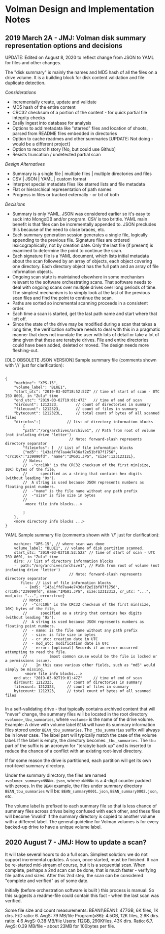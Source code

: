 # Volman Design and Implementation Notes

## 2019 March 2A - JMJ: Volman disk summary representation options and decisions
UPDATE: Edited on August 8, 2020 to reflect change from JSON to YAML for files and 
other changes.

The "disk summary" is mainly the names and MD5 hash of all the files on a drive
volume. It is a building block for disk content validation and file duplicate
detection.

_Considerations_
- Incrementally create, update and validate
- MD5 hash of the entire content
- CRC32 checksum of a portion of the content - for quick partial file integrity checks
- Easily ingest into database for analysis
- Options to add metadata like "starred" files and location of shoots, parsed from README files
  embedded in directories
- Option to cache readmes and other summaries [UPDATE: Not doing - would be a different project]
- Option to record history [No, but could use Github]
- Resists truncation / undetected partial scan

_Design Alternatives_
- Summary is a single file | multiple files | multiple directories and files
- CSV | JSON | YAML | custom format
- Interpret special metadata files like starred lists and file metadata
- Flat or hierarchical representation of path names
- Progress in files or tracked externally - or bit of both

_Decisions_
- Summary is only YAML. JSON was considered earlier so it's easy to  suck into MongoDB and/or program.
  CSV is too brittle. YAML main benefit is that files can be incrementally appended to. JSON precludes
  this because of the need to close braces, etc.
- Each summary generation session generates a single file, logically appending to
  the previous file. Signature files are ordered lexicographically, not by
  creation date. Only the last file (if present) is examined to determine the point to continue
  the scan.
- Each signature file is a YAML document, which lists initial metadata about the scan followed
  by an array of objects, each object covering one directory. Each directory object
  has the full path and an array of file information objects.
- Ongoing scan state is maintained elsewhere in some mechanism relevant to the software orchestrating
  scans. That software needs to deal with ongoing scans over multiple drives over long periods of time.
  The simplest mechanism is to simply look at the last of the previous scan files and find the point
  to continue the scan.
- Paths are sorted so incremental scanning proceeds in a consistent order.
- Each time a scan is started, get the last path name and start where that
  left off.
- Since the state of the drive may be modified during a scan that takes a long time, the verification
  software needs to deal with this in a pragmatic manner that does not inundate the user with
  lots of detail or take a lot of time given that these are terabyte drives.
  File and entire directories could have been added, deleted or moved. The design needs more fleshing-out.


[OLD OBSOLETE JSON VERSION]
Sample summary file (comments shown with '//' just for clarification):

```

{
    "machine": "XPS-15",
    "volume_label": "BLUE1",
    "start_utc": "2019-03-02T18:52:52Z" // time of start of scan - UTC ISO 8601, in "Zulu" time
    "end_utc": "2019-03-02T19:01:47Z" 	// time of end of scan
    "dircount": 1212323,		// count of directories in summary
    "filecount": 1212323,		// count of files in summary
    "bytecount": 1212323L,		// total count of bytes of all scanned files
    "dirinfos":[			// list of directory information blocks
        {
	    "path":"/org/archives/archive1", // Path from root of volume (not including drive 'letter')
	    				     // Note: forward-slash represents directory separator
	    "fileinfos": [	// List of file information blocks
		{"md5": "143a1ffd7aa4e7436af2e51bf87f1756", "crc10k":"239090fd", "name":"IMG01.JPG", "size":12312312L},
		// Notes:
		//  -"crc10k" is the CRC32 checksum of the first min(size, 10K) bytes of the file,
		//  	specified as a string that contains hex digits (without leading '0x').
		//	A string is used because JSON represents numbers as floating point numbers.
		//  -"name" is the file name without any path prefix
		//  -"size" is file size in bytes
        //  
	     <more file info blocks...>

	    ]
	},
	<more directory info blocks ...>
}

```

YAML 
Sample summary file (comments shown with '//' just for clarification):
```
    machine: "XPS-15", // where scan was done
    volume_label: "BLUE1", // volume of disk partition scanned.
    start_utc: "2019-03-02T18:52:52Z" // time of start of scan - UTC ISO 8601, in "Zulu" time
    dirs: // list of directory information blocks
    -  path:"/org/archives/archive1", // Path from root of volume (not including drive 'letter')
	    				     // Note: forward-slash represents directory separator
       files: // List of file information blocks
		 - {md5: "143a1ffd7aa4e7436af2e51bf87f1756", crc10k:"239090fd", name:"IMG01.JPG", size:12312312, cr_utc: "...", mod_utc: "...", error:true}
		// Notes:
		//  -"crc10k" is the CRC32 checksum of the first min(size, 10K) bytes of the file,
		//  	specified as a string that contains hex digits (without leading '0x').
		//	A string is used because JSON represents numbers as floating point numbers.
		//  - name: is the file name without any path prefix
		//  - size: is file size in bytes
        //  - cr_utc: creation date in UTC
        //  - mod_utc: modification date in UTC
        //  - error: [optional] Records if an error occurred attempting to read the file.
        //          (most common cause would be the file is locked or a permissions issue).
        //    In this case various other fields, such as "md5" would simply be missing.
	     <more file info blocks...>
    end_utc: "2019-03-02T19:01:47Z" 	// time of end of scan
    dircount: 1212323,		// count of directories in summary
    filecount: 1212323,		// count of files in summary
    bytecount: 1212323,		// total count of bytes of all scanned files
    

```

In a self-validating drive - that typically contains archived content that will  "never" change,
the summary files will be located in the root directory
`<volume>_tbu_summaries`, where `<volume>` is the name of the drive volume.
Example: A drive with volume label `BEAN` will have its summary information
files stored under `BEAN_tbu_summaries`. The `_tbu_summaries` suffix will
always be in lower case.  The label part will typically match the case of the volume
label. If the label is empty, the directory becomes `_tbu_summaries`. The `tbu` part of the suffix
is an acronym for "terabyte back up" and is inserted to reduce the chance of a conflict with
an existing root-level directory.

If for some reason the drive is partitioned, each partition will get its own root-level 
summary directory. 

Under the summary directory, the files are named `<volume>_summary<NNNN>.json`, where `<NNNN>`
is a 4-digit counter padded with zeroes. In the `BEAN` example, the files under 
summary directory `BEAN_tbu_summaries` will be: `BEAN_summary0001.json`, `BEAN_summary0002.json`, etc.

The volume label is prefixed to each summary file so that is less chance of summary files across
drives being confused with each other, and these files will become 'invalid' if the summary
directory is copied to another volume with a different label. The general guideline for Volman
volumes is for every backed-up drive to have a unique volume label.


## 2020 August 7 - JMJ: How to update a scan?
It will take several hours to do a full scan. Simplest solution: we do not support incremental updates. A scan, once started, must be finished.
It can be re-started mid-stream of course, but it is a sequential scan. When complete, perhaps a 2nd scan can be done,
that is much faster - verifying file paths and sizes. After this 2nd step, the scan can be considered "complete and verified"
as of some date.

Initially (before orchestration software is built ) this process is manual. So this suggests a
readme-file could contain this fact - when the last scan was verified.

Some file size and count measurements:
BEAN1\BEAN1: 477GB, 6K files, 1K dirs. F/D ratio: 6. AvgS: 79 MB/file
Program(x86): 4.5GB, 12K files, 2.6K dirs. ratio: 4.6 AvgS: 0.38 MB/file
Users: 112GB, 290Kfiles, 43K dirs. Ratio:  6.7. AvgS: 0.39 MB/file - about 23MB for 100bytes per file.
